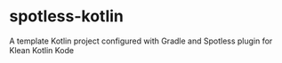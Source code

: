 # spotless-kotlin
A template Kotlin project configured with Gradle and Spotless plugin for Klean Kotlin Kode
